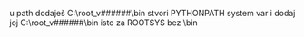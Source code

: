 u path dodaješ C:\root_v######\bin
stvori PYTHONPATH system var i dodaj joj C:\root_v######\bin
isto za ROOTSYS bez \bin
